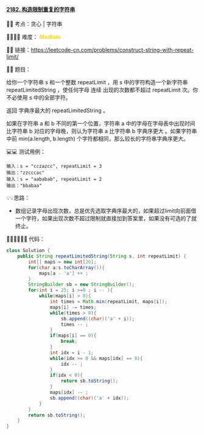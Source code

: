 #### [2182. 构造限制重复的字符串](https://leetcode-cn.com/problems/construct-string-with-repeat-limit/)

🔑🔑 考点：贪心 | 字符串

🚴‍♀️🚴‍♀️ 难度： <span style = "color:gold; font-weight:bold">Medium</span>

🔗🔗 链接：https://leetcode-cn.com/problems/construct-string-with-repeat-limit/

📖📖 题目：

给你一个字符串 s 和一个整数 repeatLimit ，用 s 中的字符构造一个新字符串 repeatLimitedString ，使任何字母 连续 出现的次数都不超过 repeatLimit 次。你不必使用 s 中的全部字符。

返回 字典序最大的 repeatLimitedString 。

如果在字符串 a 和 b 不同的第一个位置，字符串 a 中的字母在字母表中出现时间比字符串 b 对应的字母晚，则认为字符串 a 比字符串 b 字典序更大 。如果字符串中前 min(a.length, b.length) 个字符都相同，那么较长的字符串字典序更大。

💻💻 测试用例：

```
输入：s = "cczazcc", repeatLimit = 3
输出："zzcccac"
输入：s = "aababab", repeatLimit = 2
输出："bbabaa"
```

💡💡思路：

-  数组记录字母出现次数，总是优先选取字典序最大的，如果超过limit向前面借一个字符，如果出现次数不超过限制就直接加到答案里，如果没有可选的了就终止。

👩🏻‍💻🧑🏻‍💻 代码：

```Java
class Solution {
    public String repeatLimitedString(String s, int repeatLimit) {
        int[] maps = new int[26];
        for(char a:s.toCharArray()){
            maps[a - 'a'] ++ ;
        }
        StringBuilder sb = new StringBuilder();
        for(int i = 25; i >=0 ; i -- ){
            while(maps[i] > 0){
                int times = Math.min(repeatLimit, maps[i]);
                maps[i] -= times;
                while(times > 0){
                    sb.append((char)('a' + i));
                    times -- ;
                }
                if(maps[i] == 0){
                    break;
                }
                int idx = i - 1;
                while(idx >= 0 && maps[idx] == 0){
                    idx -- ;
                }
                if(idx < 0){
                    return sb.toString();
                }
                maps[idx] -- ;
                sb.append((char)('a' + idx));
            }
        }
        return sb.toString();
    }
}
```










